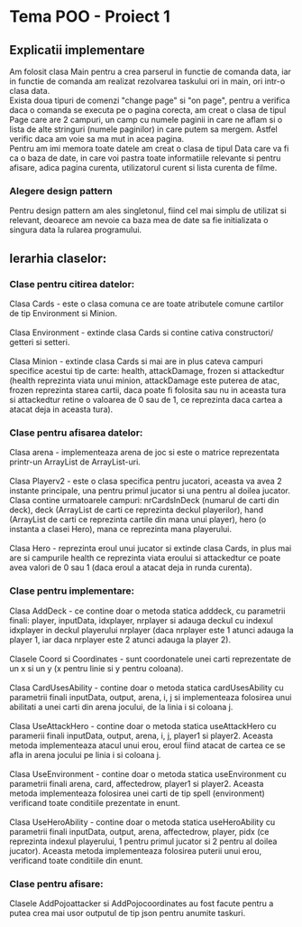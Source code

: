 

# Tema POO  - Proiect 1

## Explicatii implementare
Am folosit clasa Main pentru a crea parserul in functie de comanda data, iar in functie de
comanda am realizat rezolvarea taskului ori in main, ori intr-o clasa data.<br>
Exista doua tipuri de comenzi "change page" si "on page", pentru a verifica daca o comanda se executa
pe o pagina corecta, am creat o clasa de tipul Page care are 2 campuri, un camp cu numele paginii
in care ne aflam si o lista de alte stringuri (numele paginilor) in care putem sa mergem. Astfel
verific daca am voie sa ma mut in acea pagina. <br>
Pentru am imi memora toate datele am creat o clasa de tipul Data care va fi ca o baza de date, in care
voi pastra toate informatiile relevante si pentru afisare, adica pagina curenta, utilizatorul curent
si lista curenta de filme.
### Alegere design pattern
Pentru design pattern am ales singletonul, fiind cel mai simplu de utilizat si relevant, deoarece
am nevoie ca baza mea de date sa fie initializata o singura data la rularea programului.

## Ierarhia claselor:
### Clase pentru citirea datelor:

Clasa Cards - este o clasa comuna ce are toate atributele comune cartilor de tip
Environment si Minion. <br><br>
Clasa Environment - extinde clasa Cards si contine cativa constructori/ getteri si setteri. <br><br>
Clasa Minion - extinde clasa Cards si mai are in plus cateva campuri specifice acestui tip de carte:
health, attackDamage, frozen si attackedtur (health reprezinta viata unui minion,
attackDamage este puterea de atac, frozen reprezinta starea cartii, daca poate fi folosita
sau nu in aceasta tura si attackedtur retine o valoarea de 0 sau de 1, ce reprezinta
daca cartea a atacat deja in aceasta tura). <br>

### Clase pentru afisarea datelor:
Clasa arena - implementeaza arena de joc si este o matrice reprezentata printr-un ArrayList de
ArrayList-uri. <br><br>
Clasa Playerv2 - este o clasa specifica pentru jucatori, aceasta va avea 2 instante principale,
una pentru primul jucator si una pentru al doilea jucator. Clasa contine urmatoarele campuri:
nrCardsInDeck (numarul de carti din deck), deck (ArrayList de carti ce reprezinta deckul playerilor),
hand (ArrayList de carti ce reprezinta cartile din mana unui player), hero (o instanta a clasei Hero),
mana ce reprezinta mana playerului. <br> <br>
Clasa Hero - reprezinta eroul unui jucator si extinde clasa Cards, in plus mai are si campurile
health ce reprezinta viata eroului si attackedtur ce poate avea valori de 0 sau 1 (daca eroul a atacat
deja in runda curenta).

### Clase pentru implementare:
Clasa AddDeck - ce contine doar o metoda statica adddeck, cu parametrii finali: player, inputData,
idxplayer, nrplayer si adauga deckul cu indexul idxplayer in deckul playerului nrplayer
(daca nrplayer este 1 atunci adauga la player 1, iar daca nrplayer este 2 atunci adauga la player 2). <br>
<br>
Clasele Coord si Coordinates - sunt coordonatele unei carti reprezentate de un x si un y (x pentru
linie si y pentru coloana).<br><br>
Clasa CardUsesAbility - contine doar o metoda statica cardUsesAbility cu parametrii finali inputData,
output, arena, i, j si implementeaza folosirea unui abilitati a unei carti din arena jocului, de la
linia i si coloana j. <br><br>
Clasa UseAttackHero - contine doar o metoda statica useAttackHero cu paramerii finali inputData, output,
arena, i, j, player1 si player2. Aceasta metoda implementeaza atacul unui erou, eroul fiind atacat de
cartea ce se afla in arena jocului pe linia i si coloana j. <br><br>
Clasa UseEnvironment - contine doar o metoda statica useEnvironment cu parametrii finali arena, card,
affectedrow, player1 si player2. Aceasta metoda implementeaza folosirea unei carti de tip spell (environment)
verificand toate conditiile prezentate in enunt.<br><br>
Clasa UseHeroAbility - contine doar o metoda statica useHeroAbility cu parametrii finali inputData,
output, arena, affectedrow, player, pidx (ce reprezinta indexul playerului, 1 pentru primul jucator si
2 pentru al doilea jucator). Aceasta metoda implementeaza folosirea puterii unui erou, verificand
toate conditiile din enunt.

### Clase pentru afisare:
Clasele AddPojoattacker si AddPojocoordinates au fost facute pentru a putea crea mai usor outputul de
tip json pentru anumite taskuri.
